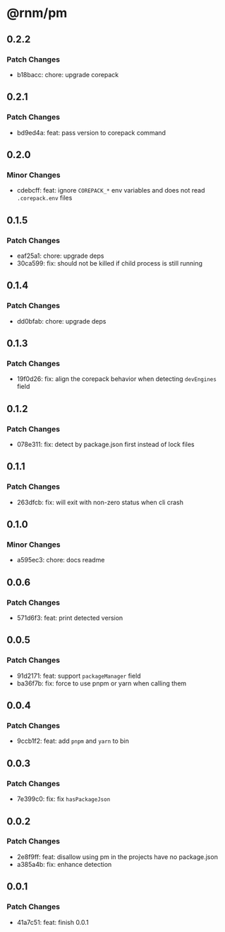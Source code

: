 # @rnm/pm

## 0.2.2

### Patch Changes

- b18bacc: chore: upgrade corepack

## 0.2.1

### Patch Changes

- bd9ed4a: feat: pass version to corepack command

## 0.2.0

### Minor Changes

- cdebcff: feat: ignore `COREPACK_*` env variables and does not read `.corepack.env` files

## 0.1.5

### Patch Changes

- eaf25a1: chore: upgrade deps
- 30ca599: fix: should not be killed if child process is still running

## 0.1.4

### Patch Changes

- dd0bfab: chore: upgrade deps

## 0.1.3

### Patch Changes

- 19f0d26: fix: align the corepack behavior when detecting `devEngines` field

## 0.1.2

### Patch Changes

- 078e311: fix: detect by package.json first instead of lock files

## 0.1.1

### Patch Changes

- 263dfcb: fix: will exit with non-zero status when cli crash

## 0.1.0

### Minor Changes

- a595ec3: chore: docs readme

## 0.0.6

### Patch Changes

- 571d6f3: feat: print detected version

## 0.0.5

### Patch Changes

- 91d2171: feat: support `packageManager` field
- ba36f7b: fix: force to use pnpm or yarn when calling them

## 0.0.4

### Patch Changes

- 9ccb1f2: feat: add `pnpm` and `yarn` to bin

## 0.0.3

### Patch Changes

- 7e399c0: fix: fix `hasPackageJson`

## 0.0.2

### Patch Changes

- 2e8f9ff: feat: disallow using pm in the projects have no package.json
- a385a4b: fix: enhance detection

## 0.0.1

### Patch Changes

- 41a7c51: feat: finish 0.0.1

